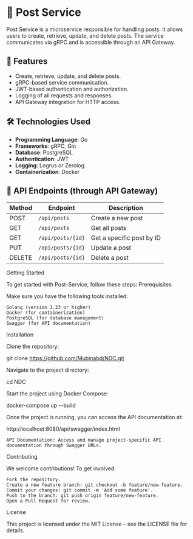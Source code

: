 # 📜 Post Service

Post Service is a microservice responsible for handling posts. It allows users to create, retrieve, update, and delete posts. The service communicates via gRPC and is accessible through an API Gateway.

## 🚀 Features
- Create, retrieve, update, and delete posts.
- gRPC-based service communication.
- JWT-based authentication and authorization.
- Logging of all requests and responses.
- API Gateway integration for HTTP access.

## 🛠️ Technologies Used
- **Programming Language**: Go
- **Frameworks**: gRPC, Gin
- **Database**: PostgreSQL
- **Authentication**: JWT
- **Logging**: Logrus or Zerolog
- **Containerization**: Docker

## 📌 API Endpoints (through API Gateway)
| Method | Endpoint         | Description                      |
|--------|-----------------|----------------------------------|
| POST   | `/api/posts`    | Create a new post               |
| GET    | `/api/posts`    | Get all posts                   |
| GET    | `/api/posts/{id}` | Get a specific post by ID     |
| PUT    | `/api/posts/{id}` | Update a post                 |
| DELETE | `/api/posts/{id}` | Delete a post                 |

Getting Started

To get started with Post-Service, follow these steps:
Prerequisites

Make sure you have the following tools installed:

    Golang (version 1.23 or higher)
    Docker (for containerization)
    PostgreSQL (for database management)
    Swagger (for API documentation)

Installation

Clone the repository:

git clone https://github.com/Mubinabd/NDC.git

Navigate to the project directory:

cd NDC

Start the project using Docker Compose:

docker-compose up --build

Once the project is running, you can access the API documentation at:

http://localhost:8080/api/swagger/index.html

    API Documentation: Access and manage project-specific API documentation through Swagger URLs.

Contributing

We welcome contributions! To get involved:

    Fork the repository.
    Create a new feature branch: git checkout -b feature/new-feature.
    Commit your changes: git commit -m 'Add some feature'.
    Push to the branch: git push origin feature/new-feature.
    Open a Pull Request for review.

License

This project is licensed under the MIT License – see the LICENSE file for details.
